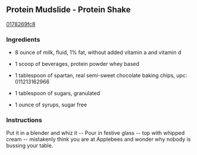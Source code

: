 ## Protein Mudslide - Protein Shake

[0178269fc8](http://www.food.com/recipe/protein-mudslide-protein-shake-407515)

### Ingredients

 - 8 ounce of milk, fluid, 1% fat, without added vitamin a and vitamin d

 - 1 scoop of beverages, protein powder whey based

 - 1 tablespoon of spartan, real semi-sweet chocolate baking chips, upc: 011213162966

 - 1 tablespoon of sugars, granulated

 - 1 ounce of syrups, sugar free

### Instructions

Put it in a blender and whiz it -- Pour in festive glass -- top with whipped cream -- mistakenly think you are at Applebees and wonder why nobody is bussing your table.
